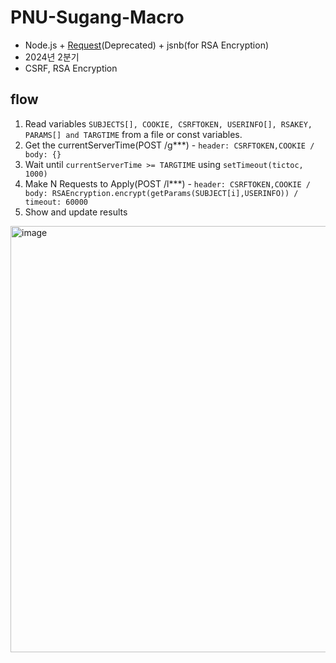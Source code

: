 # PNU-Sugang-Macro

- Node.js + [Request](https://github.com/request/request/)(Deprecated) + jsnb(for RSA Encryption)
- 2024년 2분기
- CSRF, RSA Encryption

## flow
1. Read variables ```SUBJECTS[], COOKIE, CSRFTOKEN, USERINFO[], RSAKEY, PARAMS[] and TARGTIME``` from a file or const variables.
2. Get the currentServerTime(POST /g***) - ```header: CSRFTOKEN,COOKIE / body: {}```
3. Wait until ```currentServerTime >= TARGTIME``` using ```setTimeout(tictoc, 1000)```
4. Make N Requests to Apply(POST /l***) - ```header: CSRFTOKEN,COOKIE / body: RSAEncryption.encrypt(getParams(SUBJECT[i],USERINFO)) / timeout: 60000```
5. Show and update results

<img width="682" alt="image" src="https://github.com/Neibce/PNU-Sugang-Macro/assets/18096595/dd2856a8-0f90-4019-9eac-b9c4ce3355d1">
